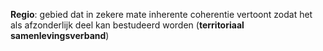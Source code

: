 **Regio**: gebied dat in zekere mate inherente coherentie vertoont zodat het als afzonderlijk deel kan bestudeerd worden (**territoriaal samenlevingsverband**)
